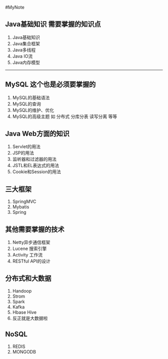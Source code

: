 #MyNote

## Java基础知识 需要掌握的知识点

1. Java基础知识
2. Java集合框架
3. Java多线程
4. Java IO流
5. Java内存模型

----------------

## MySQL 这个也是必须要掌握的

1. MySQL的基础语法
2. MySQL的查询
3. MySQL的维护、优化
4. MySQL的高级主题 如 分布式 分库分表 读写分离 等等

## Java Web方面的知识

1. Servlet的用法
2. JSP的用法
3. 监听器和过滤器的用法
4. JSTL和EL表达式的用法
5. Cookie和Session的用法

## 三大框架

1. SpringMVC
2. Mybatis
3. Spring

## 其他需要掌握的技术

1. Netty异步通信框架
2. Lucene 搜索引擎
3. Activity 工作流
4. RESTful API的设计

## 分布式和大数据

1. Handoop
2. Strom
3. Spark
4. Kafka
5. Hbase Hive
6. 反正就是大数据啦

## NoSQL

1. REDIS
2. MONGODB
